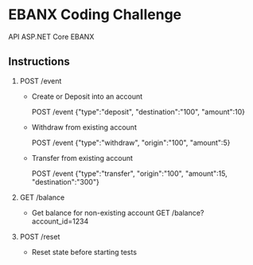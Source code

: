 # EBANX Coding Challenge
API ASP.NET Core EBANX

## Instructions

1. POST /event
	* Create or Deposit into an account

		POST /event {"type":"deposit", "destination":"100", "amount":10}

	
	* Withdraw from existing account

		POST /event {"type":"withdraw", "origin":"100", "amount":5}

	
	* Transfer from existing account

		POST /event {"type":"transfer", "origin":"100", "amount":15, "destination":"300"}
	

2. GET /balance
	* Get balance for non-existing account
		GET /balance?account_id=1234


3. POST /reset
	* Reset state before starting tests
